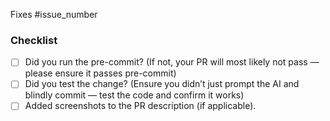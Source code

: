 <!-- Please customize the sections below to describe your changes. Pull requests that don't fill out this template may be closed without further notice. -->

<!-- Link the issue using the "Fixes" keyword. Example: Fixes #1234 -->
Fixes #issue_number

### Checklist

<!-- Complete the checklist below. Replace the dots inside [.] as follows: -->
<!-- [x] done, [ ] not done, [/ ] not applicable -->

- [ ] Did you run the pre-commit? (If not, your PR will most likely not pass — please ensure it passes pre-commit)
- [ ] Did you test the change? (Ensure you didn’t just prompt the AI and blindly commit — test the code and confirm it works)
- [ ] Added screenshots to the PR description (if applicable).
